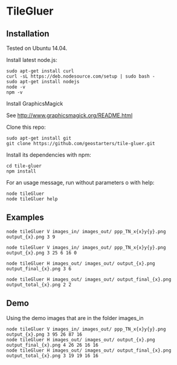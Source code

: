 TileGluer
=========

Installation
------------

Tested on Ubuntu 14.04.

Install latest node.js:

    sudo apt-get install curl
    curl -sL https://deb.nodesource.com/setup | sudo bash -
    sudo apt-get install nodejs
    node -v
    npm -v

Install GraphicsMagick

See http://www.graphicsmagick.org/README.html

Clone this repo:

    sudo apt-get install git
    git clone https://github.com/geostarters/tile-gluer.git

Install its dependencies with npm:

    cd tile-gluer
    npm install


For an usage message, run without parameters o with help:

    node tileGluer
    node tileGluer help

## Examples
    node tileGluer V images_in/ images_out/ ppp_TN_x{x}y{y}.png output_{x}.png 3 9

    node tileGluer V images_in/ images_out/ ppp_TN_x{x}y{y}.png output_{x}.png 3 25 6 16 0

    node tileGluer H images_out/ images_out/ output_{x}.png output_final_{x}.png 3 6

    node tileGluer H images_out/ images_out/ output_final_{x}.png output_total_{x}.png 2 2


## Demo
Using the demo images that are in the folder images_in

    node tileGluer V images_in/ images_out/ ppp_TN_x{x}y{y}.png output_{x}.png 3 95 26 87 16
    node tileGluer H images_out/ images_out/ output_{x}.png output_final_{x}.png 4 26 26 16 16
    node tileGluer H images_out/ images_out/ output_final_{x}.png output_total_{x}.png 3 19 19 16 16
